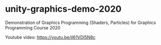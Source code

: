 # unity-graphics-demo-2020
Demonstration of Graphics Programming (Shaders, Particles) for Graphics Programming Course 2020

Youtube video: https://youtu.be/jl61VDl5N8c

